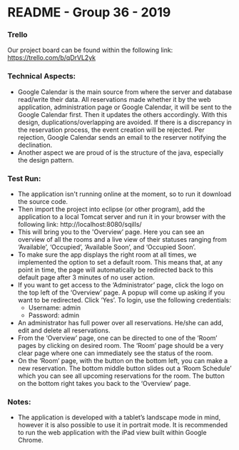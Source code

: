 # README - Group 36 - 2019

### Trello
Our project board can be found within the following link: https://trello.com/b/qDrVL2yk

### Technical Aspects:
- Google Calendar is the main source from where the server and database read/write their data. All reservations made whether it by the web application, administration page or Google Calendar, it will be sent to the Google Calendar first. Then it updates the others accordingly. With this design, duplications/overlapping are avoided. If there is a discrepancy in the reservation process, the event creation will be rejected. Per rejection, Google Calendar sends an email to the reserver notifying the declination. 
- Another aspect we are proud of is the structure of the java, especially the design pattern.


### Test Run:
- The application isn't running online at the moment, so to run it download the source code.
- Then import the project into eclipse (or other program), add the application to a local Tomcat server and run it in your browser with the following link: http://localhost:8080/sqills/
- This will bring you to the 'Overview’ page. Here you can see an overview of all the rooms and a live view of their statuses ranging from ‘Available’, ‘Occupied’, ‘Available Soon’, and ‘Occupied Soon’.
- To make sure the app displays the right room at all times, we implemented the option to set a default room. This means that, at any point in time, the page will automatically be redirected
  back to this default page after 3 minutes of no user action.
- If you want to get access to the ‘Administrator’ page, click the logo on the top left of the ‘Overview’ page. A popup will come up asking if you want to be redirected. Click ‘Yes’. To login, use the following credentials:
	- Username: admin
	- Password: admin
- An administrator has full power over all reservations. He/she can add, edit and delete all reservations.
- From the ‘Overview’ page, one can be directed to one of the ‘Room’ pages by clicking on desired room. The ‘Room’ page should be a very clear page where one can immediately see the status of the room.
- On the ‘Room’ page, with the button on the bottom left, you can make a new reservation. The bottom middle button slides out a ‘Room Schedule’ which you can see all upcoming reservations for the room. The button on the bottom right takes you back to the ‘Overview’ page.

### Notes:
- The application is developed with a tablet’s landscape mode in mind, however it is also possible to use it in portrait mode. It is recommended to run the web application with the iPad view built within Google Chrome.


